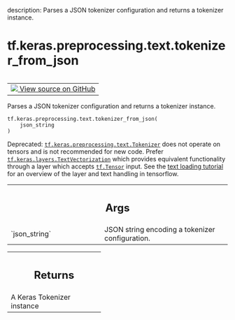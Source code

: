 description: Parses a JSON tokenizer configuration and returns a tokenizer instance.

<div itemscope itemtype="http://developers.google.com/ReferenceObject">
<meta itemprop="name" content="tf.keras.preprocessing.text.tokenizer_from_json" />
<meta itemprop="path" content="Stable" />
</div>

# tf.keras.preprocessing.text.tokenizer_from_json

<!-- Insert buttons and diff -->

<table class="tfo-notebook-buttons tfo-api nocontent" align="left">
<td>
  <a target="_blank" href="https://github.com/keras-team/keras/tree/v2.15.0/keras/preprocessing/text.py#L578-L613">
    <img src="https://www.tensorflow.org/images/GitHub-Mark-32px.png" />
    View source on GitHub
  </a>
</td>
</table>



Parses a JSON tokenizer configuration and returns a tokenizer instance.


<pre class="devsite-click-to-copy prettyprint lang-py tfo-signature-link">
<code>tf.keras.preprocessing.text.tokenizer_from_json(
    json_string
)
</code></pre>



<!-- Placeholder for "Used in" -->

Deprecated: <a href="../../../../tf/keras/preprocessing/text/Tokenizer.md"><code>tf.keras.preprocessing.text.Tokenizer</code></a> does not operate on
tensors and is not recommended for new code. Prefer
<a href="../../../../tf/keras/layers/TextVectorization.md"><code>tf.keras.layers.TextVectorization</code></a> which provides equivalent functionality
through a layer which accepts <a href="../../../../tf/Tensor.md"><code>tf.Tensor</code></a> input. See the
[text loading tutorial](https://www.tensorflow.org/tutorials/load_data/text)
for an overview of the layer and text handling in tensorflow.

<!-- Tabular view -->
 <table class="responsive fixed orange">
<colgroup><col width="214px"><col></colgroup>
<tr><th colspan="2"><h2 class="add-link">Args</h2></th></tr>

<tr>
<td>
`json_string`<a id="json_string"></a>
</td>
<td>
JSON string encoding a tokenizer configuration.
</td>
</tr>
</table>



<!-- Tabular view -->
 <table class="responsive fixed orange">
<colgroup><col width="214px"><col></colgroup>
<tr><th colspan="2"><h2 class="add-link">Returns</h2></th></tr>
<tr class="alt">
<td colspan="2">
A Keras Tokenizer instance
</td>
</tr>

</table>

